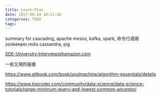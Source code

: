 ```yaml
---
title: Learn-Plan
date: 2017-08-24 18:11:38
categories: TODO
tags:
---
```

summary for cascading, 
apache mesos, kafka, spark, 命令行调用 zookeeper,redis cassandra, pig

SDE-University-Interviews@amazon.com


一些又用的链接

https://www.gitbook.com/book/soulmachine/algorithm-essentials/details

https://www.topcoder.com/community/data-science/data-science-tutorials/range-minimum-query-and-lowest-common-ancestor/
